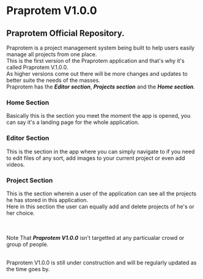 # Praprotem V1.0.0
## Praprotem Official Repository.
Praprotem is a project management system being built to help users easily manage all projects from one place.<br />
This is the first version of the Praprotem application and that's why it's called Praprotem V.1.0.0.<br />
As higher versions come out there will be more changes and updates to better suite the needs of the masses.<br />
Praprotem has the __*Editor section*__, __*Projects section*__ and the __*Home section*__.

### __**Home Section**__
Basically this is the section you meet the moment the app is opened, you can say it's a landing page for the whole application.

### __**Editor Section**__
This is the section in the app where you can simply navigate to if you need to edit files of any sort, add images to your current project or even add videos.

### __**Project Section**__
This is the section wherein a user of the application can see all the projects he has stored in this application.<br />
Here in this section the user can equally add and delete projects of he's or her choice.<br /><br /><br />

Note That __*Praprotem V1.0.0*__ isn't targetted at any particualar crowd or group of people.<br /><br />

Praprotem V1.0.0 is still under construction and will be regularly updated as the time goes by.
